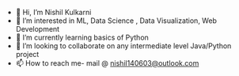 - 👋 Hi, I’m Nishil Kulkarni
- 👀 I’m interested in ML, Data Science , Data Visualization, Web Development
- 🌱 I’m currently learning basics of Python
- 💞️ I’m looking to collaborate on any intermediate level Java/Python project
- 📫 How to reach me- mail @ nishil140603@outlook.com


<!---
pekaboo1406/pekaboo1406 is a ✨ special ✨ repository because its `README.md` (this file) appears on your GitHub profile.
You can click the Preview link to take a look at your changes.
--->
